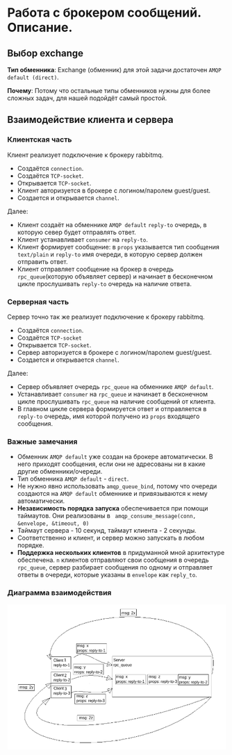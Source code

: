 # Работа с брокером сообщений. Описание.

## Выбор exchange
**Тип обменника**: 
Exchange (обменник) для этой задачи достаточен ```AMQP default (direct)```.

**Почему**:
Потому что остальные типы обменников нужны для более сложных задач, для нашей подойдёт самый простой.

## Взаимодействие клиента и сервера
### Клиентская часть
Клиент реализует подключение к брокеру rabbitmq.
- Создаётся ```connection```.
- Создаётся ```TCP-socket```.
- Открывается ```TCP-socket```.
- Клиент авторизуется в брокере с логином/паролем guest/guest.
- Создается и открывается ```channel```.

Далее:
- Клиент создаёт на обменнике ```AMQP default``` ```reply-to``` очередь, в которую север будет отправлять ответ.
- Клиент устанавливает ```consumer``` на  ```reply-to```.
- Клиент формирует сообщение: в ```props``` указывается тип сообщения  ```text/plain``` и ```reply-to``` имя очереди, в которую сервер должен отправить ответ.
- Клиент отправляет сообщение на брокер в очередь ```rpc_queue```(которую объявляет сервер) и начинает в бесконечном цикле прослушивать ```reply-to``` очередь на наличие ответа.

### Серверная часть
Сервер точно так же реализует подключение к брокеру rabbitmq.
- Создаётся ```connection```.
- Создаётся ```TCP-socket```
- Открывается ```TCP-socket```.
- Сервер авторизуется в брокере с логином/паролем guest/guest.
- Создается и открывается ```channel```.

Далее:
- Сервер объявляет очередь ```rpc_queue``` на обменнике ```AMQP default```.
- Устанавливает ```consumer``` на ```rpc_queue``` и начинает в бесконечном цикле прослушивать ```rpc_queue``` на наличие сообщений от клиента. 
- В главном цикле сервера формируется ответ и отправляется в ``` reply-to``` очередь, имя которой получено из ```props``` входящего сообщения.  

### Важные замечания
- Обменник ```AMQP default``` уже создан на брокере автоматически. В него приходят сообщения, если они не адресованы ни в какие другие обменники/очереди. 
- Тип обменника ```AMQP default``` - ```direct```.
- Не нужно явно использовать ```amqp_queue_bind```, потому что очереди создаются на ```AMQP default``` обменнике и привязываются к нему автоматически.
- **Независимость порядка запуска** обеспечивается при помощи таймаутов. Они реализованы в ``` amqp_consume_message(conn, &envelope, &timeout, 0)```
- Таймаут сервера - 10 секунд, таймаут клиента - 2 секунды.
- Соответственно и клиент, и сервер можно запускать в любом порядке.
- **Поддержка нескольких клиентов** в придуманной мной архитектуре обеспечена. ```n``` клиентов отправляют свои сообщения в очередь ```rpc_queue```, сервер разбирает сообщения по одному и отправляет ответы в очереди, которые указаны в ```envelope``` как ```reply_to```.
### Диаграмма взаимодействия 
![Diagram](diagram.png) 